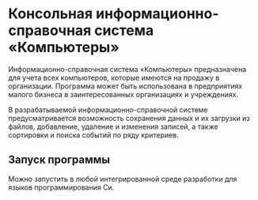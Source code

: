 # Консольная информационно-справочная система «Компьютеры»

Информационно-справочная система «Компьютеры» предназначена для учета всех компьютеров, которые имеются на продажу в организации. Программа может быть использована в предприятиях малого бизнеса в заинтересованных организациях и учреждениях.

В разрабатываемой информационно-справочной системе предусматривается возможность сохранения данных и их загрузки из файлов, добавление, удаление и изменения записей, а также сортировки и поиска событий по ряду критериев.

## Запуск программы

Можно запустить в любой интегрированной среде разработки для языков программирования Си.
